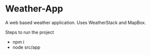 # Weather-App

A web based weather application. Uses WeatherStack and MapBox.

Steps to run the project

- npm i
- node src/app
